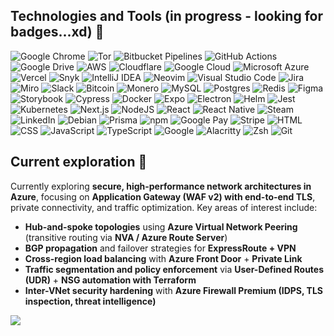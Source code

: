 ## Technologies and Tools (in progress - looking for badges...xd) 🚀
![Google Chrome](https://img.shields.io/badge/Google%20Chrome-4285F4?logo=GoogleChrome&logoColor=white)
![Tor](https://img.shields.io/badge/Tor-7D4698?logo=Tor-Browser&logoColor=white)
![Bitbucket Pipelines](https://img.shields.io/badge/Bitbucket_Pipelines-0052CC?logo=bitbucket&logoColor=white)
![GitHub Actions](https://img.shields.io/badge/GitHub_Actions-2088FF?logo=github-actions&logoColor=white)
![Google Drive](https://img.shields.io/badge/Google%20Drive-4285F4?logo=googledrive&logoColor=fff)
![AWS](https://img.shields.io/badge/AWS-%23FF9900.svg?logo=amazon-web-services&logoColor=white)
![Cloudflare](https://img.shields.io/badge/Cloudflare-F38020?logo=Cloudflare&logoColor=white)
![Google Cloud](https://img.shields.io/badge/Google%20Cloud-%234285F4.svg?logo=google-cloud&logoColor=white)
![Microsoft Azure](https://custom-icon-badges.demolab.com/badge/Microsoft%20Azure-0089D6?logo=msazure&logoColor=white)
![Vercel](https://img.shields.io/badge/Vercel-%23000000.svg?logo=vercel&logoColor=white)
![Snyk](https://img.shields.io/badge/Snyk-4C4A73?logo=snyk&logoColor=fff)
![IntelliJ IDEA](https://img.shields.io/badge/IntelliJIDEA-000000.svg?logo=intellij-idea&logoColor=white)
![Neovim](https://img.shields.io/badge/Neovim-57A143?logo=neovim&logoColor=fff)
![Visual Studio Code](https://custom-icon-badges.demolab.com/badge/Visual%20Studio%20Code-0078d7.svg?logo=vsc&logoColor=white)
![Jira](https://img.shields.io/badge/Jira-0052CC?logo=jira&logoColor=fff)
![Miro](https://img.shields.io/badge/Miro-050038?logo=miro&logoColor=fff)
![Slack](https://img.shields.io/badge/Slack-4A154B?logo=slack&logoColor=fff)
![Bitcoin](https://img.shields.io/badge/Bitcoin-FF9900?logo=bitcoin&logoColor=white)
![Monero](https://img.shields.io/badge/Monero-F60?logo=monero&logoColor=fff)
![MySQL](https://img.shields.io/badge/MySQL-4479A1?logo=mysql&logoColor=fff)
![Postgres](https://img.shields.io/badge/Postgres-%23316192.svg?logo=postgresql&logoColor=white)
![Redis](https://img.shields.io/badge/Redis-%23DD0031.svg?logo=redis&logoColor=white)
![Figma](https://img.shields.io/badge/Figma-F24E1E?logo=figma&logoColor=white)
![Storybook](https://img.shields.io/badge/Storybook-FF4785?logo=storybook&logoColor=fff)
![Cypress](https://img.shields.io/badge/Cypress-69D3A7?logo=cypress&logoColor=fff)
![Docker](https://img.shields.io/badge/Docker-2496ED?logo=docker&logoColor=fff)
![Expo](https://img.shields.io/badge/Expo-000020?logo=expo&logoColor=fff)
![Electron](https://img.shields.io/badge/Electron-2B2E3A?logo=electron&logoColor=fff)
![Helm](https://img.shields.io/badge/Helm-0F1689?logo=helm&logoColor=fff)
![Jest](https://img.shields.io/badge/Jest-C21325?logo=jest&logoColor=fff)
![Kubernetes](https://img.shields.io/badge/Kubernetes-326CE5?logo=kubernetes&logoColor=fff)
![Next.js](https://img.shields.io/badge/Next.js-black?logo=next.js&logoColor=white)
![NodeJS](https://img.shields.io/badge/Node.js-6DA55F?logo=node.js&logoColor=white)
![React](https://img.shields.io/badge/React-%2320232a.svg?logo=react&logoColor=%2361DAFB)
![React Native](https://img.shields.io/badge/React_Native-%2320232a.svg?logo=react&logoColor=%2361DAFB)
![Steam](https://img.shields.io/badge/Steam-%23000000.svg?logo=steam&logoColor=white)
![LinkedIn](https://custom-icon-badges.demolab.com/badge/LinkedIn-0A66C2?logo=linkedin-white&logoColor=fff)
![Debian](https://img.shields.io/badge/Debian-A81D33?logo=debian&logoColor=fff)
![Prisma](https://img.shields.io/badge/Prisma-2D3748?logo=prisma&logoColor=white)
![npm](https://img.shields.io/badge/npm-CB3837?logo=npm&logoColor=fff)
![Google Pay](https://img.shields.io/badge/Google%20Pay-4285F4?logo=googlepay&logoColor=fff)
![Stripe](https://img.shields.io/badge/Stripe-5851DD?logo=stripe&logoColor=fff)
![HTML](https://img.shields.io/badge/HTML-%23E34F26.svg?logo=html5&logoColor=white)
![CSS](https://img.shields.io/badge/CSS-1572B6?logo=css3&logoColor=fff)
![JavaScript](https://img.shields.io/badge/JavaScript-F7DF1E?logo=javascript&logoColor=000)
![TypeScript](https://img.shields.io/badge/TypeScript-3178C6?logo=typescript&logoColor=fff)
![Google](https://img.shields.io/badge/Google-4285F4?logo=google&logoColor=white)
![Alacritty](https://img.shields.io/badge/Alacritty-F46D01?logo=alacritty&logoColor=fff)
![Zsh](https://img.shields.io/badge/Zsh-F15A24?logo=zsh&logoColor=fff)
![Git](https://img.shields.io/badge/Git-F05032?logo=git&logoColor=fff)

## Current exploration 📖

Currently exploring **secure, high-performance network architectures in Azure**, focusing on **Application Gateway (WAF v2) with end-to-end TLS**, private connectivity, and traffic optimization. Key areas of interest include:
- **Hub-and-spoke topologies** using **Azure Virtual Network Peering** (transitive routing via **NVA / Azure Route Server**)
- **BGP propagation** and failover strategies for **ExpressRoute + VPN**
- **Cross-region load balancing** with **Azure Front Door** + **Private Link**
- **Traffic segmentation and policy enforcement** via **User-Defined Routes (UDR)** + **NSG automation with Terraform**
- **Inter-VNet security hardening** with **Azure Firewall Premium (IDPS, TLS inspection, threat intelligence)**

<img src="https://github-profile-trophy.vercel.app/?username=rootsher&theme=monokai&title=LongTimeUser,Organizations,Commits,Experience,Stars,Repositories,Followers,Issues" />
